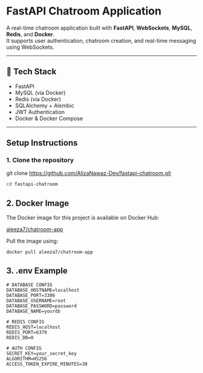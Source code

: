 # FastAPI Chatroom Application

A real-time chatroom application built with **FastAPI**, **WebSockets**, **MySQL**, **Redis**, and **Docker**.  
It supports user authentication, chatroom creation, and real-time messaging using WebSockets.

---

## 🔧 Tech Stack

- FastAPI
- MySQL (via Docker)
- Redis (via Docker)
- SQLAlchemy + Alembic
- JWT Authentication
- Docker & Docker Compose

---


## Setup Instructions

### 1. Clone the repository

git clone https://github.com/AlizaNawaz-Dev/fastapi-chatroom.git
```bash
cd fastapi-chatroom
```
## 2. Docker Image

The Docker image for this project is available on Docker Hub:

[aleeza7/chatroom-app](https://hub.docker.com/r/aleeza7/chatroom-app)

Pull the image using:

```bash
docker pull aleeza7/chatroom-app
```
## 3. .env Example
```env
# DATABASE CONFIG 
DATABASE_HOSTNAME=localhost
DATABASE_PORT=3306
DATABASE_USERNAME=root
DATABASE_PASSWORD=password
DATABASE_NAME=yourdb

# REDIS CONFIG 
REDIS_HOST=localhost
REDIS_PORT=6379
REDIS_DB=0

# AUTH CONFIG
SECRET_KEY=your_secret_key
ALGORITHM=HS256
ACCESS_TOKEN_EXPIRE_MINUTES=30
```
